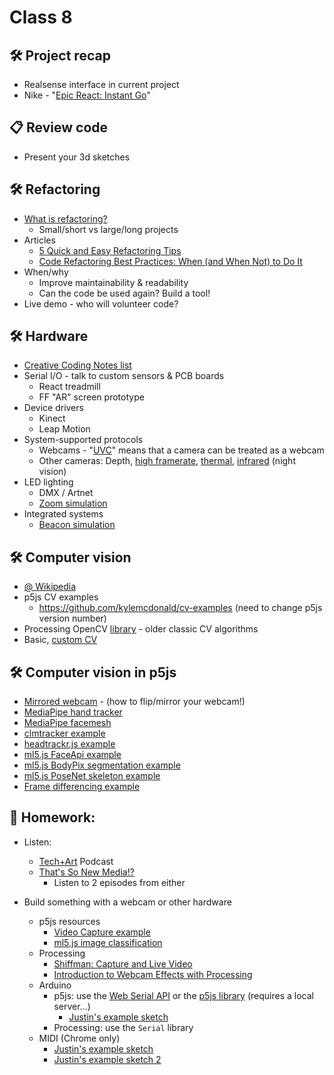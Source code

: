 # Class 8

## 🛠️ Project recap

* Realsense interface in current project
* Nike - "[Epic React: Instant Go](https://cacheflowe.com/code/installation/epic-react-instant-go)"

## 📋 Review code

* Present your 3d sketches

## 🛠️ Refactoring

* [What is refactoring?](https://refactoring.guru/refactoring)
  * Small/short vs large/long projects
* Articles
  * [5 Quick and Easy Refactoring Tips](https://www.coderslexicon.com/5-quick-and-easy-refactoring-tips/)
  * [Code Refactoring Best Practices: When (and When Not) to Do It](https://www.altexsoft.com/blog/engineering/code-refactoring-best-practices-when-and-when-not-to-do-it/)
* When/why
  * Improve maintainability & readability
  * Can the code be used again? Build a tool!
* Live demo - who will volunteer code?

## 🛠️ Hardware

* [Creative Coding Notes list](https://github.com/cacheflowe/creative-coding-notes#physical-computing)
* Serial I/O - talk to custom sensors & PCB boards
  * React treadmill
  * FF "AR" screen prototype
* Device drivers
  * Kinect
  * Leap Motion
* System-supported protocols
  * Webcams - "[UVC](https://en.wikipedia.org/wiki/USB_video_device_class)" means that a camera can be treated as a webcam
  * Other cameras: Depth, [high framerate](https://www.edgertronic.com/), [thermal](https://groupgets.com/manufacturers/getlab/products/purethermal-2-flir-lepton-smart-i-o-module), [infrared](https://www.amazon.com/SVPRO-Outdoor-Waterproof-Surveillance-Android/dp/B07C2RL8PB/) (night vision)
* LED lighting
  * DMX / Artnet
  * [Zoom simulation](https://cacheflowe.com/code/installation/zoom-centrifuge)
* Integrated systems
  * [Beacon simulation](https://cacheflowe.com/code/installation/the-beacon)

## 🛠️ Computer vision

* [@ Wikipedia](https://en.wikipedia.org/wiki/Computer_vision)
* p5js CV examples
  * https://github.com/kylemcdonald/cv-examples (need to change p5js version number)
* Processing OpenCV [library](https://github.com/atduskgreg/opencv-processing) - older classic CV algorithms
* Basic, [custom CV](https://cacheflowe.com/code/lab/webcam-experiments)

## 🛠️ Computer vision in p5js

* [Mirrored webcam](https://editor.p5js.org/cacheflowe/sketches/zLpJ56Gi2) - (how to flip/mirror your webcam!)
* [MediaPipe hand tracker](https://editor.p5js.org/lingdong/sketches/1viPqbRMv)
* [MediaPipe facemesh](https://editor.p5js.org/lingdong/sketches/ef6FB-uNq)
* [clmtracker example](https://editor.p5js.org/cacheflowe/sketches/k5331wdu7)
* [headtrackr.js example](https://editor.p5js.org/cacheflowe/sketches/8kel7wkpp)
* [ml5.js FaceApi example](https://editor.p5js.org/ml5/sketches/FaceApi_Video_Landmarks)
* [ml5.js BodyPix segmentation example](https://editor.p5js.org/Kennn/sketches/mOziklki0)
* [ml5.js PoseNet skeleton example](https://editor.p5js.org/codingtrain/sketches/ULA97pJXR)
* [Frame differencing example](https://editor.p5js.org/cacheflowe/sketches/NfXQSVwNmG)

## 📝 Homework:

* Listen:
  * [Tech+Art](https://podcasts.apple.com/ca/podcast/tech-art/id1480019037) Podcast
  * [That's So New Media!?](https://podcasts.apple.com/us/podcast/thats-so-new-media/id1499894288)
    * Listen to 2 episodes from either

* Build something with a webcam or other hardware
  * p5js resources
    * [Video Capture example](https://p5js.org/examples/dom-video-capture.html)
    * [ml5.js image classification](https://www.youtube.com/watch?v=D9BoBSkLvFo&vl=en)
  * Processing
    * [Shiffman: Capture and Live Video](https://www.youtube.com/watch?v=WH31daSj4nc)
    * [Introduction to Webcam Effects with Processing](https://www.youtube.com/watch?v=6pGEk2dQnss)
  * Arduino
    * p5js: use the [Web Serial API](https://web.dev/serial/) or the [p5js library](https://github.com/p5-serial/p5.serialport) (requires a local server...)
      * [Justin's example sketch](https://editor.p5js.org/cacheflowe/sketches/F7GG8vuEy)
    * Processing: use the `Serial` library
  * MIDI (Chrome only)
    * [Justin's example sketch](https://editor.p5js.org/cacheflowe/sketches/xuGYeJnZY)
    * [Justin's example sketch 2](https://editor.p5js.org/cacheflowe/sketches/iFMtaetat)


